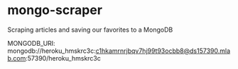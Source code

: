 # mongo-scraper
Scraping articles and saving our favorites to a MongoDB

MONGODB_URI: mongodb://heroku_hmskrc3c:c1hkamrnrjbqv7hj99t93ocbb8@ds157390.mlab.com:57390/heroku_hmskrc3c